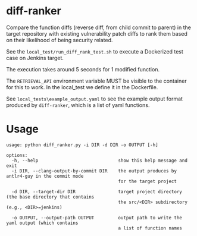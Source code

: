 # diff-ranker

Compare the function diffs (reverse diff, from child commit to parent) in the target repository 
with existing vulnerability patch diffs to rank them based on their likelihood of being security related.

See the `local_test/run_diff_rank_test.sh` to execute a Dockerized test case on Jenkins target.

The execution takes around 5 seconds for 1 modified function.

The `RETRIEVAL_API` environment variable MUST be visible to the container for this to work. 
In the local_test we define it in the Dockerfile.

See `local_tests\example_output.yaml` to see the example output format produced by `diff-ranker`, 
which is a list of yaml functions.

# Usage

```
usage: python diff_ranker.py -i DIR -d DIR -o OUTPUT [-h]

options:
  -h, --help                              show this help message and exit
  -i DIR, --clang-output-by-commit DIR    the output produces by antlr4-guy in the commit mode 
                                          for the target project

  -d DIR, --target-dir DIR                target project directory (the base directory that contains 
                                          the src/<DIR> subdirectory (e.g., <DIR>=jenkins)

  -o OUTPUT, --output-path OUTPUT         output path to write the yaml output (which contains 
                                          a list of function names
```
